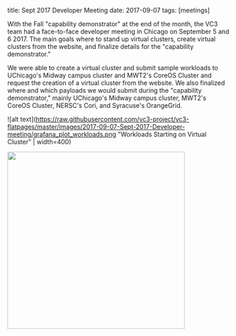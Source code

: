 title: Sept 2017 Developer Meeting
date: 2017-09-07
tags: [meetings]

With the Fall "capability demonstrator" at the end of the month, the VC3 team had a face-to-face developer meeting in Chicago on September 5 and 6 2017. The main goals where to stand up virtual clusters, create virtual clusters from the website, and finalize details for the "capability demonstrator." 

We were able to create a virtual cluster and submit sample workloads to UChicago's Midway campus cluster and MWT2's CoreOS Cluster and request the creation of a virtual cluster from the website. We also finalized where and which payloads we would submit during the "capability demonstrator," mainly UChicago's Midway campus cluster, MWT2's CoreOS Cluster, NERSC's Cori, and Syracuse's OrangeGrid.

![alt text](https://raw.githubusercontent.com/vc3-project/vc3-flatpages/master/images/2017-09-07-Sept-2017-Developer-meeting/grafana_plot_workloads.png "Workloads Starting on Virtual Cluster" | width=400)

<img src="https://raw.githubusercontent.com/vc3-project/vc3-flatpages/master/images/2017-09-07-Sept-2017-Developer-meeting/grafana_plot_workloads.png" align="left" width="400" >
